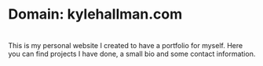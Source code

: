 # Domain: kylehallman.com
#
This is my personal website I created to have a portfolio for myself. Here you can find 
projects I have done, a small bio and some contact information.   
